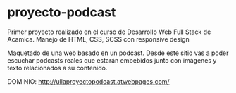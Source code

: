 # proyecto-podcast

Primer proyecto realizado en el curso de Desarrollo Web Full Stack de Acamica.
Manejo de HTML, CSS, SCSS con responsive design


Maquetado de una web basado en un podcast. Desde este sitio vas a poder escuchar podcasts reales que estarán embebidos junto con imágenes y texto relacionados a su contenido.

DOMINIO: http://ullaproyectopodcast.atwebpages.com/
